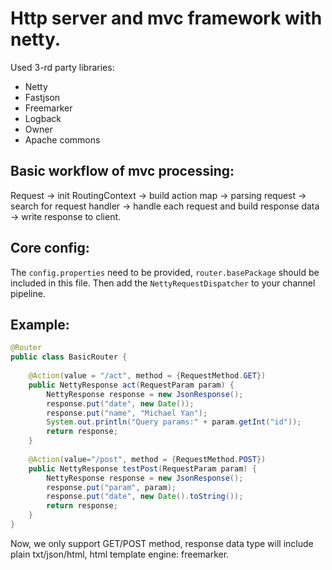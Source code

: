 # Http server and mvc framework with netty.

Used 3-rd party libraries:
- Netty
- Fastjson
- Freemarker
- Logback
- Owner
- Apache commons

## Basic workflow of mvc processing:
Request -> init RoutingContext -> build action map -> parsing request -> search for request handler -> 
handle each request and build response data -> write response to client.

## Core config:
The `config.properties` need to be provided, `router.basePackage` should be included in this file. Then add the `NettyRequestDispatcher` to your channel pipeline.
 
## Example:
```java
@Router
public class BasicRouter {
    
    @Action(value = "/act", method = {RequestMethod.GET})
    public NettyResponse act(RequestParam param) {
        NettyResponse response = new JsonResponse();
        response.put("date", new Date());
        response.put("name", "Michael Yan");
        System.out.println("Query params:" + param.getInt("id"));
        return response;
    }
    
    @Action(value="/post", method = {RequestMethod.POST})
    public NettyResponse testPost(RequestParam param) {
        NettyResponse response = new JsonResponse();
        response.put("param", param);
        response.put("date", new Date().toString());
        return response;
    }
}
``` 
Now, we only support GET/POST method, response data type will include plain txt/json/html, html template engine: freemarker.